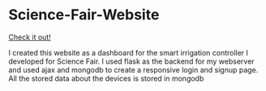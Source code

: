 # Science-Fair-Website

[Check it out!](https://science-fair-website.npcool.repl.co)

I created this website as a dashboard for the smart irrigation controller I developed for Science Fair. I used flask as the backend for my webserver and used ajax and mongodb to create a responsive login and signup page.
All the stored data about the devices is stored in mongodb
